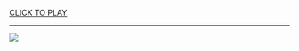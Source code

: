 
<a href="https://premium76.site?title=kids_games_unblocked&ref=13M">CLICK TO PLAY</a></h3>
<hr>

<a href="https://premium76.site?title=kids_games_unblocked&ref=13M"><img src="https://clearcache.store/games.png"></a>


